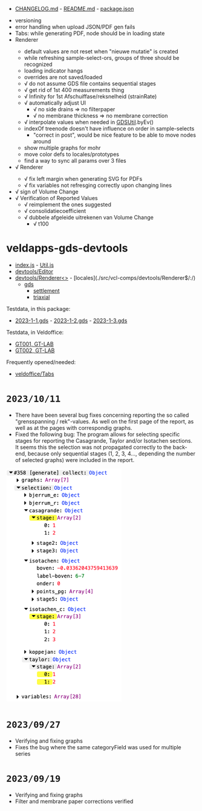 * [CHANGELOG.md]() - [README.md]() - [package.json]()

> 
* versioning
* error handling when upload JSON/PDF gen fails
* Tabs<Document>: while generating PDF, node should be in loading state
* Renderer<triaxial>
	* default values are not reset when "nieuwe mutatie" is created
	* while refreshing sample-select-ors, groups of three should be recognized
	* loading indicator hangs
	* overrides are not saved/loaded
	* √ do not assume GDS file contains sequential stages
	* √ get rid of 1st 400 measurements thing
	* √ Infinity for 1st Afschuiffase/reksnelheid (strainRate)
	* √ automatically adjust UI
		* √ no side drains => no filterpaper
		* √ no membrane thickness => no membrane correction
	* √ interpolate values when needed in [GDSUtil](src/Util.js).byEv()
	* indexOf treenode doesn't have influence on order in sample-selects
		* "correct in post", would be nice feature to be able to move nodes around
	* show multiple graphs for mohr
	* move color defs to locales/prototypes
	* find a way to sync all params over 3 files
* √ Renderer<settlement>
	* √ fix left margin when generating SVG for PDFs
	* √ fix variables not refresging correctly upon changing lines
* √ sign of Volume Change
* √ Verification of Reported Values
	* √ reimplement the ones suggested
	* √ consolidatiecoefficient
	* √ dubbele afgeleide uitrekenen van Volume Change
		* √ t100

# veldapps-gds-devtools

* [index.js](src/:) - [Util.js](src/:)
* [devtools/Editor<gds>]((./src/vcl-comps/:))
* [devtools/Renderer<>](./src/vcl-comps/devtools/Renderer$/) - [locales](./src/vcl-comps/devtools/Renderer$/:/)
	* [gds](./src/vcl-comps/devtools/Renderer$/:.js)
		* [settlement](./src/vcl-comps/devtools/Renderer$/:.js)
		* [triaxial](./src/vcl-comps/devtools/Renderer$/:.js)

Testdata, in this package:

* [2023-1-1.gds](./testdata/:) - [2023-1-2.gds](./testdata/:) - [2023-1-3.gds](./testdata/:)

Testdata, in Veldoffice:

* [GT001, GT-LAB](https://veldoffice.nl/geografie/#/onderzoek/25772561/document)
* [GT002, GT-LAB](https://veldoffice.nl/geografie/#/onderzoek/29536725/document)

Frequently opened/needed:

* [veldoffice/Tabs<Document>]([])

# `2023/10/11` 

* There have been several bug fixes concerning reporting the so called "grensspanning / rek"-values. As well on the first page of the report, as well as at the pages with correspondig graphs.
* Fixed the following bug: The program allows for selecting specific stages for reporting the Casagrande, Taylor and/or Isotachen sections. It seems this the selection was not propagated correctly to the back-end, because only sequential stages (1, 2, 3, 4..., depending the number of selected graphs) were included in the report.

![20231011-082542-2BOTrG](https://raw.githubusercontent.com/relluf/screenshots/master/uPic/202310/20231011-082542-2BOTrG.png)

# `2023/09/27`

* Verifying and fixing graphs
* Fixes the bug where the same categoryField was used for multiple series

# `2023/09/19`

* Verifying and fixing graphs
* Filter and membrane paper corrections verified

